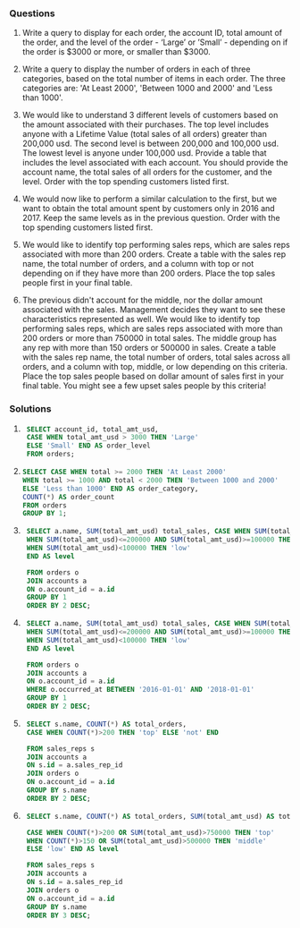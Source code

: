 ### Questions

1. Write a query to display for each order, the account ID, total amount of the order, and the level of the order - ‘Large’ or ’Small’ - depending on if the order is $3000 or more, or smaller than $3000.

2. Write a query to display the number of orders in each of three categories, based on the total number of items in each order. The three categories are: 'At Least 2000', 'Between 1000 and 2000' and 'Less than 1000'.

3. We would like to understand 3 different levels of customers based on the amount associated with their purchases. The top level includes anyone with a Lifetime Value (total sales of all orders) greater than 200,000 usd. The second level is between 200,000 and 100,000 usd. The lowest level is anyone under 100,000 usd. Provide a table that includes the level associated with each account. You should provide the account name, the total sales of all orders for the customer, and the level. Order with the top spending customers listed first.

4. We would now like to perform a similar calculation to the first, but we want to obtain the total amount spent by customers only in 2016 and 2017. Keep the same levels as in the previous question. Order with the top spending customers listed first.

5. We would like to identify top performing sales reps, which are sales reps associated with more than 200 orders. Create a table with the sales rep name, the total number of orders, and a column with top or not depending on if they have more than 200 orders. Place the top sales people first in your final table.

6. The previous didn't account for the middle, nor the dollar amount associated with the sales. Management decides they want to see these characteristics represented as well. We would like to identify top performing sales reps, which are sales reps associated with more than 200 orders or more than 750000 in total sales. The middle group has any rep with more than 150 orders or 500000 in sales. Create a table with the sales rep name, the total number of orders, total sales across all orders, and a column with top, middle, or low depending on this criteria. Place the top sales people based on dollar amount of sales first in your final table. You might see a few upset sales people by this criteria!

### Solutions

1. ```sql
    SELECT account_id, total_amt_usd,
    CASE WHEN total_amt_usd > 3000 THEN 'Large'
    ELSE 'Small' END AS order_level
    FROM orders;
   ```

2. ```sql
   SELECT CASE WHEN total >= 2000 THEN 'At Least 2000'
   WHEN total >= 1000 AND total < 2000 THEN 'Between 1000 and 2000'
   ELSE 'Less than 1000' END AS order_category,
   COUNT(*) AS order_count
   FROM orders
   GROUP BY 1;
   ```

3. ```sql
    SELECT a.name, SUM(total_amt_usd) total_sales, CASE WHEN SUM(total_amt_usd)>200000 THEN 'TOP'
    WHEN SUM(total_amt_usd)<=200000 AND SUM(total_amt_usd)>=100000 THEN 'Second'
    WHEN SUM(total_amt_usd)<100000 THEN 'low' 
    END AS level

    FROM orders o
    JOIN accounts a
    ON o.account_id = a.id
    GROUP BY 1
    ORDER BY 2 DESC;
   ```

4. ```sql
    SELECT a.name, SUM(total_amt_usd) total_sales, CASE WHEN SUM(total_amt_usd)>200000 THEN 'TOP'
    WHEN SUM(total_amt_usd)<=200000 AND SUM(total_amt_usd)>=100000 THEN 'Second'
    WHEN SUM(total_amt_usd)<100000 THEN 'low' 
    END AS level

    FROM orders o
    JOIN accounts a
    ON o.account_id = a.id
    WHERE o.occurred_at BETWEEN '2016-01-01' AND '2018-01-01'
    GROUP BY 1
    ORDER BY 2 DESC;
    ```

5. ```sql
    SELECT s.name, COUNT(*) AS total_orders, 
    CASE WHEN COUNT(*)>200 THEN 'top' ELSE 'not' END

    FROM sales_reps s
    JOIN accounts a
    ON s.id = a.sales_rep_id
    JOIN orders o
    ON o.account_id = a.id
    GROUP BY s.name
    ORDER BY 2 DESC;
    ```

6. ```sql
    SELECT s.name, COUNT(*) AS total_orders, SUM(total_amt_usd) AS total_sale_of_all_orders,

    CASE WHEN COUNT(*)>200 OR SUM(total_amt_usd)>750000 THEN 'top' 
    WHEN COUNT(*)>150 OR SUM(total_amt_usd)>500000 THEN 'middle'
    ELSE 'low' END AS level

    FROM sales_reps s
    JOIN accounts a
    ON s.id = a.sales_rep_id
    JOIN orders o
    ON o.account_id = a.id
    GROUP BY s.name
    ORDER BY 3 DESC;
    ```
